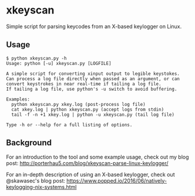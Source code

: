 # xkeyscan

Simple script for parsing keycodes from an X-based keylogger on Linux.

## Usage
```shell
$ python xkeyscan.py -h
Usage: python [-u] xkeyscan.py [LOGFILE]

A simple script for converting xinput output to legible keystokes.
Can process a log file directly when passed as an argument, or can
convert keystrokes in near real-time if tailing a log file.
If tailing a log file, use python's -u switch to avoid buffering.

Examples:
  python xkeyscan.py xkey.log (post-process log file)
  cat xkey.log | python xkeyscan.py (accept logs from stdin)
  tail -f -n +1 xkey.log | python -u xkeyscan.py (tail log file)

Type -h or --help for a full listing of options.
```

## Background

For an introduction to the tool and some example usage, check out my blog post: http://porterhau5.com/blog/xkeyscan-parse-linux-keylogger/

For an in-depth description of using an X-based keylogger, check out @skawasec's blog post: https://www.popped.io/2016/06/natively-keylogging-nix-systems.html

